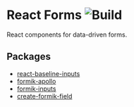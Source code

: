 # React Forms ![Build](https://img.shields.io/travis/promptworks/react-forms/master?style=flat-square)

React components for data-driven forms.

## Packages

- [react-baseline-inputs](packages/react-baseline-inputs)
- [formik-apollo](packages/formik-apollo)
- [formik-inputs](packages/formik-inputs)
- [create-formik-field](packages/create-formik-field)
